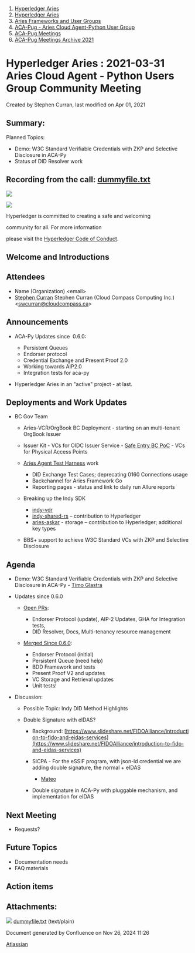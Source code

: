1. [Hyperledger Aries](index.html)
2. [Hyperledger Aries](Hyperledger-Aries_18481154.html)
3. [Aries Frameworks and User Groups](Aries-Frameworks-and-User-Groups_18481290.html)
4. [ACA-Pug - Aries Cloud Agent-Python User Group](ACA-Pug---Aries-Cloud-Agent-Python-User-Group_18484248.html)
5. [ACA-Pug Meetings](ACA-Pug-Meetings_18484272.html)
6. [ACA-Pug Meetings Archive 2021](ACA-Pug-Meetings-Archive-2021_18514526.html)

# Hyperledger Aries : 2021-03-31 Aries Cloud Agent - Python Users Group Community Meeting

Created by Stephen Curran, last modified on Apr 01, 2021

## Summary:

Planned Topics:

- Demo: W3C Standard Verifiable Credentials with ZKP and Selective Disclosure in ACA-Py
- Status of DID Resolver work

## Recording from the call: [dummyfile.txt](#)

![](https://wiki.hyperledger.org/download/attachments/29034696/Antitrustnotice.png?version=1&modificationDate=1581695654000&api=v2)

![](https://wiki.hyperledger.org/download/attachments/2392771/welcome.png?version=2&modificationDate=1572450107000&api=v2)

Hyperledger is committed to creating a safe and welcoming

community for all. For more information

please visit the [Hyperledger Code of Conduct](https://lf-hyperledger.atlassian.net/wiki/display/HYP/Hyperledger+Code+of+Conduct).

## Welcome and Introductions

## Attendees

- Name (Organization) &lt;email&gt;
- [Stephen Curran](https://lf-hyperledger.atlassian.net/wiki/people/557058:d676f135-ecd6-465b-b7eb-f87976bf4569?ref=confluence) Stephen Curran (Cloud Compass Computing Inc.) &lt;swcurran@cloudcompass.ca&gt;

## Announcements

- ACA-Py Updates since  0.6.0:
  
  - Persistent Queues
  - Endorser protocol
  - Credential Exchange and Present Proof 2.0
  - Working towards AIP2.0
  - Integration tests for aca-py
- Hyperledger Aries in an "active" project - at last.

## Deployments and Work Updates

- BC Gov Team
  
  - Aries-VCR/OrgBook BC Deployment - starting on an multi-tenant OrgBook Issuer
  - Issuer Kit - VCs for OIDC Issuer Service - [Safe Entry BC PoC](https://vonx.io/safeentry) - VCs for Physical Access Points
  - [Aries Agent Test Harness](https://github.com/bcgov/aries-agent-test-harness) work
    
    - DID Exchange Test Cases; deprecating 0160 Connections usage
    - Backchannel for Aries Framework Go
    - Reporting pages - status and link to daily run Allure reports
  - Breaking up the Indy SDK
    
    - [indy-vdr](https://github.com/hyperledger/indy-vdr)
    - [indy-shared-rs](https://github.com/hyperledger/indy-shared-rs) – contribution to Hyperledger
    - [aries-askar](https://github.com/hyperledger/aries-askar) - storage – contribution to Hyperledger; additional key types
  - BBS+ support to achieve W3C Standard VCs with ZKP and Selective Disclosure

## Agenda

- Demo: W3C Standard Verifiable Credentials with ZKP and Selective Disclosure in ACA-Py - [Timo Glastra](https://lf-hyperledger.atlassian.net/wiki/people/5f64a069a1048d0069073500?ref=confluence)
- Updates since 0.6.0
  
  - [Open PRs](https://github.com/hyperledger/aries-cloudagent-python/pulls):
    
    - Endorser Protocol (update), AIP-2 Updates, GHA for Integration tests,
    - DID Resolver, Docs, Multi-tenancy resource management
  - [Merged Since 0.6.0](https://github.com/hyperledger/aries-cloudagent-python/pulls?q=is%3Apr%20is%3Aclosed%20updated%3A%3E2021-02-25%20):
    
    - Endorser Protocol (initial)
    - Persistent Queue (need help)
    - BDD Framework and tests
    - Present Proof V2 and updates
    - VC Storage and Retrieval updates
    - Unit tests!
- Discussion:
  
  - Possible Topic: Indy DID Method Highlights
  - Double Signature with eIDAS?
    
    - Background: [https://www.slideshare.net/FIDOAlliance/introduction-to-fido-and-eidas-services](https://www.slideshare.net/FIDOAlliance/introduction-to-fido-and-eidas-services)
    - SICPA - For the eSSIF program, with json-ld credential we are adding double signature, the normal + eIDAS
      
      - [Mateo](https://lf-hyperledger.atlassian.net/wiki/people/557058:46dd489d-ef95-4225-b625-9e0bf11b4704?ref=confluence)
    - Double signature in ACA-Py with pluggable mechanism, and implementation for eIDAS

## Next Meeting

- Requests?

## Future Topics

- Documentation needs
- FAQ materials

## Action items

## Attachments:

![](images/icons/bullet_blue.gif) [dummyfile.txt](attachments/18491599/18515050.txt) (text/plain)

Document generated by Confluence on Nov 26, 2024 11:26

[Atlassian](http://www.atlassian.com/)
